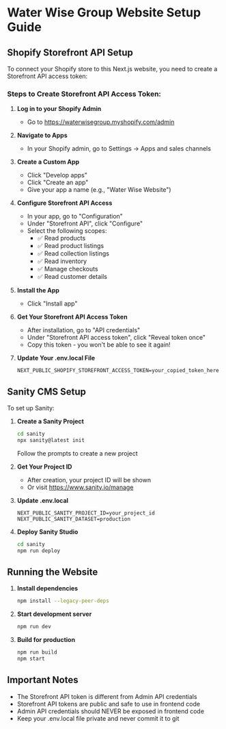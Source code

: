 # Water Wise Group Website Setup Guide

## Shopify Storefront API Setup

To connect your Shopify store to this Next.js website, you need to create a Storefront API access token:

### Steps to Create Storefront API Access Token:

1. **Log in to your Shopify Admin**
   - Go to https://waterwisegroup.myshopify.com/admin

2. **Navigate to Apps**
   - In your Shopify admin, go to Settings → Apps and sales channels

3. **Create a Custom App**
   - Click "Develop apps"
   - Click "Create an app"
   - Give your app a name (e.g., "Water Wise Website")

4. **Configure Storefront API Access**
   - In your app, go to "Configuration"
   - Under "Storefront API", click "Configure"
   - Select the following scopes:
     - ✅ Read products
     - ✅ Read product listings
     - ✅ Read collection listings
     - ✅ Read inventory
     - ✅ Manage checkouts
     - ✅ Read customer details

5. **Install the App**
   - Click "Install app"

6. **Get Your Storefront API Access Token**
   - After installation, go to "API credentials"
   - Under "Storefront API access token", click "Reveal token once"
   - Copy this token - you won't be able to see it again!

7. **Update Your .env.local File**
   ```env
   NEXT_PUBLIC_SHOPIFY_STOREFRONT_ACCESS_TOKEN=your_copied_token_here
   ```

## Sanity CMS Setup

To set up Sanity:

1. **Create a Sanity Project**
   ```bash
   cd sanity
   npx sanity@latest init
   ```
   Follow the prompts to create a new project

2. **Get Your Project ID**
   - After creation, your project ID will be shown
   - Or visit https://www.sanity.io/manage

3. **Update .env.local**
   ```env
   NEXT_PUBLIC_SANITY_PROJECT_ID=your_project_id
   NEXT_PUBLIC_SANITY_DATASET=production
   ```

4. **Deploy Sanity Studio**
   ```bash
   cd sanity
   npm run deploy
   ```

## Running the Website

1. **Install dependencies**
   ```bash
   npm install --legacy-peer-deps
   ```

2. **Start development server**
   ```bash
   npm run dev
   ```

3. **Build for production**
   ```bash
   npm run build
   npm start
   ```

## Important Notes

- The Storefront API token is different from Admin API credentials
- Storefront API tokens are public and safe to use in frontend code
- Admin API credentials should NEVER be exposed in frontend code
- Keep your .env.local file private and never commit it to git